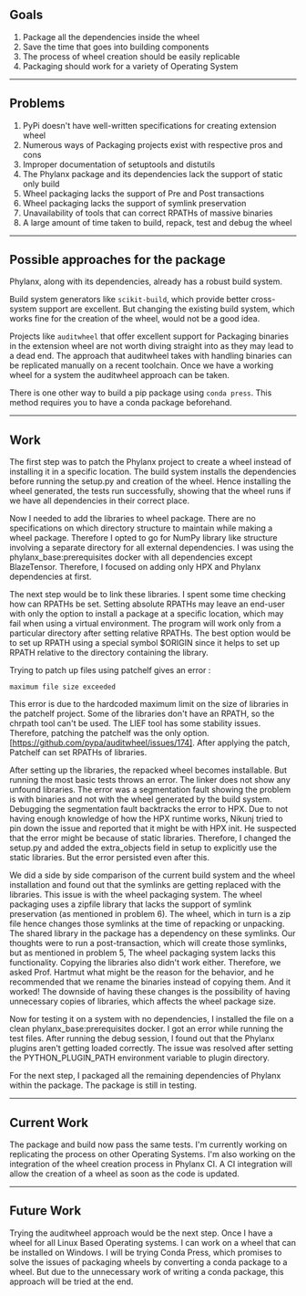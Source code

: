 ## **Goals**
1. Package all the dependencies inside the wheel
2. Save the time that goes into building components
3. The process of wheel creation should be easily replicable
4. Packaging should work for a variety of Operating System

---

## **Problems**

1. PyPi doesn't have well-written specifications for creating extension wheel
2. Numerous ways of Packaging projects exist with respective pros and cons
3. Improper documentation of setuptools and distutils
4. The Phylanx package and its dependencies lack the support of static only build
5. Wheel packaging lacks the support of Pre and Post transactions
6. Wheel packaging lacks the support of symlink preservation
7. Unavailability of tools that can correct RPATHs of massive binaries
8. A large amount of time taken to build, repack, test and debug the wheel 

---

## **Possible approaches for the package**

Phylanx, along with its dependencies, already has a robust build system.

Build system generators like `scikit-build`, which provide better cross-system support are excellent. But changing the existing build system, which works fine for the creation of the wheel, would not be a good idea.

Projects like `auditwheel` that offer excellent support for Packaging binaries in the extension wheel are not worth diving straight into as they may lead to a dead end. 
The approach that auditwheel takes with handling binaries can be replicated manually on a recent toolchain.
Once we have a working wheel for a system the auditwheel approach can be taken.

There is one other way to build a pip package using `conda press`. This method requires you to have a conda package
beforehand.

---

## **Work**

The first step was to patch the Phylanx project to create a wheel instead of installing it in a specific location. The build system installs the dependencies before running the setup.py and creation of the wheel. Hence installing the wheel generated, the tests
run successfully, showing that the wheel runs if we have all dependencies in their correct place.

Now I needed to add the libraries to wheel package. There are no specifications on which directory structure to maintain while making a wheel package. Therefore I opted to go for NumPy library like structure involving a separate directory for all external dependencies. I was using the phylanx_base:prerequisites docker with all dependencies except BlazeTensor. Therefore, I focused on adding only HPX and Phylanx dependencies at first.

The next step would be to link these libraries. I spent some time checking how can RPATHs be set. Setting absolute RPATHs may leave an end-user with only the option to install a package at a specific location, which may fail when using a virtual environment. The program will work only from a particular directory after setting relative RPATHs. The best option would be to set up RPATH using a special symbol $ORIGIN since it helps to set up RPATH relative to the directory containing the library.

Trying to patch up files using patchelf gives an error :
````
maximum file size exceeded
````
This error is due to the hardcoded maximum limit on the size of libraries in the patchelf project. Some of the libraries don't have an RPATH, so the chrpath tool can't be used. The LIEF tool has some stability issues. Therefore, patching the patchelf was the only option. [https://github.com/pypa/auditwheel/issues/174]. After applying the patch, Patchelf can set RPATHs of libraries.

After setting up the libraries, the repacked wheel becomes installable. But running the most basic tests throws an error. The linker does not show any unfound libraries. The error was a segmentation fault showing the problem is with binaries and not with the wheel generated by the build system. Debugging the segmentation fault backtracks the error to HPX. Due to not having enough knowledge of how the HPX runtime works, Nikunj tried to pin down the issue and reported that it might be with HPX init. He suspected that the error might be because of static libraries. Therefore, I changed the setup.py and added the extra_objects field in setup to explicitly use the static libraries. But the error persisted even after this.

We did a side by side comparison of the current build system and the wheel installation and found out that the symlinks are getting replaced with the libraries. This issue is with the wheel packaging system. The wheel packaging uses a zipfile library that lacks the support of symlink preservation (as mentioned in problem 6). The wheel, which in turn is a 
zip file hence changes those symlinks at the time of repacking or unpacking. The shared library in the package has a 
dependency on these symlinks. Our thoughts were to run a post-transaction, which will create those symlinks, but as mentioned in problem 5, The wheel packaging system lacks this functionality. Copying the libraries also didn't work either. Therefore, we asked Prof. Hartmut what might be the reason for the behavior, and he recommended that we rename the binaries instead of copying them. And it worked! The downside of having these changes is the possibility
of having unnecessary copies of libraries, which affects the wheel package size.

Now for testing it on a system with no dependencies, I installed the file on a clean phylanx_base:prerequisites docker.
I got an error while running the test files. After running the debug session, I found out that the Phylanx plugins aren't getting loaded correctly. The issue was resolved after setting the PYTHON_PLUGIN_PATH environment variable to plugin directory.

For the next step, I packaged all the remaining dependencies of Phylanx within the package. The package is still in testing.

---

## **Current Work**


The package and build now pass the same tests. I'm currently working on replicating the process on other Operating Systems. I'm also working on the integration of the wheel creation process in Phylanx CI. A CI integration will allow the creation of a wheel as soon as the code is updated.

----
## **Future Work**

Trying the auditwheel approach would be the next step. Once I have a wheel for all Linux Based Operating systems. I can work on a wheel that can be installed on Windows. I will be trying Conda Press, which promises to solve the issues of packaging wheels by converting a conda package to a wheel. But due to the unnecessary work of writing a conda package, this approach will be tried at the end.

